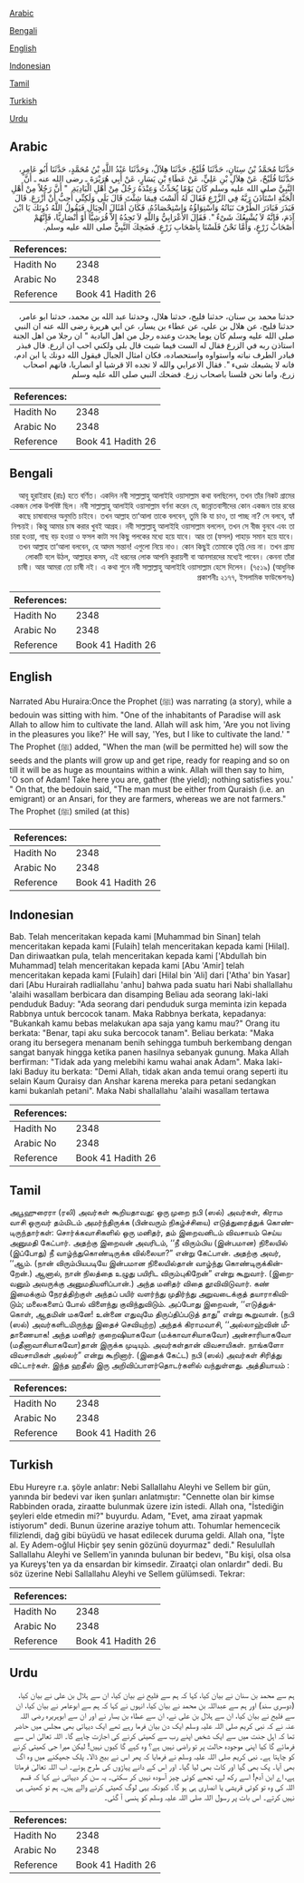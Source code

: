 [Arabic](#arabic)

[Bengali](#bengali)

[English](#english)

[Indonesian](#indonesian)

[Tamil](#tamil)

[Turkish](#turkish)

[Urdu](#urdu)

## Arabic


<div dir="rtl" lang="ar" style={{fontSize:'larger',backgroundColor:'#f8f9fa',padding:20}}>
حَدَّثَنَا مُحَمَّدُ بْنُ سِنَانٍ، حَدَّثَنَا فُلَيْحٌ، حَدَّثَنَا هِلاَلٌ، وَحَدَّثَنَا عَبْدُ اللَّهِ بْنُ مُحَمَّدٍ، حَدَّثَنَا أَبُو عَامِرٍ، حَدَّثَنَا فُلَيْحٌ، عَنْ هِلاَلِ بْنِ عَلِيٍّ، عَنْ عَطَاءِ بْنِ يَسَارٍ، عَنْ أَبِي هُرَيْرَةَ ـ رضى الله عنه ـ أَنَّ النَّبِيَّ صلى الله عليه وسلم كَانَ يَوْمًا يُحَدِّثُ وَعِنْدَهُ رَجُلٌ مِنْ أَهْلِ الْبَادِيَةِ ‏ "‏ أَنَّ رَجُلاً مِنْ أَهْلِ الْجَنَّةِ اسْتَأْذَنَ رَبَّهُ فِي الزَّرْعِ فَقَالَ لَهُ أَلَسْتَ فِيمَا شِئْتَ قَالَ بَلَى وَلَكِنِّي أُحِبُّ أَنْ أَزْرَعَ‏.‏ قَالَ فَبَذَرَ فَبَادَرَ الطَّرْفَ نَبَاتُهُ وَاسْتِوَاؤُهُ وَاسْتِحْصَادُهُ، فَكَانَ أَمْثَالَ الْجِبَالِ فَيَقُولُ اللَّهُ دُونَكَ يَا ابْنَ آدَمَ، فَإِنَّهُ لاَ يُشْبِعُكَ شَىْءٌ ‏"‏‏.‏ فَقَالَ الأَعْرَابِيُّ وَاللَّهِ لاَ تَجِدُهُ إِلاَّ قُرَشِيًّا أَوْ أَنْصَارِيًّا، فَإِنَّهُمْ أَصْحَابُ زَرْعٍ، وَأَمَّا نَحْنُ فَلَسْنَا بِأَصْحَابِ زَرْعٍ‏.‏ فَضَحِكَ النَّبِيُّ صلى الله عليه وسلم‏.‏
</div>
<div style={{backgroundColor:'#f8f9fa',padding:20, marginBottom: 10}}><table> <thead> <tr> <th>References:</th> <th></th> </tr> </thead> <tbody><tr><td>Hadith No</td><td>2348</td></tr><tr><td>Arabic No</td><td>2348</td></tr><tr><td>Reference</td><td>Book 41 Hadith 26</td></tr></tbody></table></div>


<div dir="rtl" lang="ar" style={{fontSize:'larger',backgroundColor:'#f8f9fa',padding:20}}>
حدثنا محمد بن سنان، حدثنا فليح، حدثنا هلال، وحدثنا عبد الله بن محمد، حدثنا ابو عامر، حدثنا فليح، عن هلال بن علي، عن عطاء بن يسار، عن ابي هريرة رضى الله عنه ان النبي صلى الله عليه وسلم كان يوما يحدث وعنده رجل من اهل البادية " ان رجلا من اهل الجنة استاذن ربه في الزرع فقال له الست فيما شيت قال بلى ولكني احب ان ازرع. قال فبذر فبادر الطرف نباته واستواوه واستحصاده، فكان امثال الجبال فيقول الله دونك يا ابن ادم، فانه لا يشبعك شىء ". فقال الاعرابي والله لا تجده الا قرشيا او انصاريا، فانهم اصحاب زرع، واما نحن فلسنا باصحاب زرع. فضحك النبي صلى الله عليه وسلم
</div>
<div style={{backgroundColor:'#f8f9fa',padding:20, marginBottom: 10}}><table> <thead> <tr> <th>References:</th> <th></th> </tr> </thead> <tbody><tr><td>Hadith No</td><td>2348</td></tr><tr><td>Arabic No</td><td>2348</td></tr><tr><td>Reference</td><td>Book 41 Hadith 26</td></tr></tbody></table></div>

## Bengali


<div dir="rtl" lang="bn" style={{fontSize:'larger',backgroundColor:'#f8f9fa',padding:20}}>
আবূ হুরাইরাহ (রাঃ) হতে বর্ণিত। একদিন নবী সাল্লাল্লাহু আলাইহি ওয়াসাল্লাম কথা বলছিলেন, তখন তাঁর নিকট গ্রামের একজন লোক উপবিষ্ট ছিল। নবী সাল্লাল্লাহু আলাইহি ওয়াসাল্লাম বর্ণনা করেন যে, জান্নাতবাসীদের কোন একজন তার রবের কাছে চাষাবাদের অনুমতি চাইবে। তখন আল্লাহ তা‘আলা তাকে বলবেন, তুমি কি যা চাও, তা পাচ্ছ না? সে বলবে, হ্যাঁ নিশ্চয়ই। কিন্তু আমার চাষ করার খুবই আগ্রহ। নবী সাল্লাল্লাহু আলাইহি ওয়াসাল্লাম বললেন, তখন সে বীজ বুনবে এবং তা চারা হওয়া, গাছ বড় হওয়া ও ফসল কাটা সব কিছু পলকের মধ্যে হয়ে যাবে। আর তা (ফসল) পাহাড় সমান হয়ে যাবে। তখন আল্লাহ তা‘আলা বলবেন, হে আদম সন্তান! এগুলো নিয়ে নাও। কোন কিছুই তোমাকে তৃপ্তি দেয় না। তখন গ্রাম্য লোকটি বলে উঠল, আল্লাহর কসম, এই ধরনের লোক আপনি কুরায়শী বা আনসারদের মধ্যেই পাবেন। কেননা তাঁরা চাষী। আর আমরা তো চাষী নই। এ কথা শুনে নবী সাল্লাল্লাহু আলাইহি ওয়াসাল্লাম হেসে দিলেন। (৭৫১৯) (আধুনিক প্রকাশনীঃ ২১৭৭, ইসলামিক ফাউন্ডেশনঃ)
</div>
<div style={{backgroundColor:'#f8f9fa',padding:20, marginBottom: 10}}><table> <thead> <tr> <th>References:</th> <th></th> </tr> </thead> <tbody><tr><td>Hadith No</td><td>2348</td></tr><tr><td>Arabic No</td><td>2348</td></tr><tr><td>Reference</td><td>Book 41 Hadith 26</td></tr></tbody></table></div>

## English


<div dir="ltr" lang="en" style={{fontSize:'larger',backgroundColor:'#f8f9fa',padding:20}}>
Narrated Abu Huraira:Once the Prophet (ﷺ) was narrating (a story), while a bedouin was sitting with him. "One of the inhabitants of Paradise will ask Allah to allow him to cultivate the land. Allah will ask him, 'Are you not living in the pleasures you like?' He will say, 'Yes, but I like to cultivate the land.' " The Prophet (ﷺ) added, "When the man (will be permitted he) will sow the seeds and the plants will grow up and get ripe, ready for reaping and so on till it will be as huge as mountains within a wink. Allah will then say to him, 'O son of Adam! Take here you are, gather (the yield); nothing satisfies you.' " On that, the bedouin said, "The man must be either from Quraish (i.e. an emigrant) or an Ansari, for they are farmers, whereas we are not farmers." The Prophet (ﷺ) smiled (at this)
</div>
<div style={{backgroundColor:'#f8f9fa',padding:20, marginBottom: 10}}><table> <thead> <tr> <th>References:</th> <th></th> </tr> </thead> <tbody><tr><td>Hadith No</td><td>2348</td></tr><tr><td>Arabic No</td><td>2348</td></tr><tr><td>Reference</td><td>Book 41 Hadith 26</td></tr></tbody></table></div>

## Indonesian


<div dir="ltr" lang="id" style={{fontSize:'larger',backgroundColor:'#f8f9fa',padding:20}}>
Bab. Telah menceritakan kepada kami [Muhammad bin Sinan] telah menceritakan kepada kami [Fulaih] telah menceritakan kepada kami [Hilal]. Dan diriwaatkan pula, telah menceritakan kepada kami ['Abdullah bin Muhammad] telah menceritakan kepada kami [Abu 'Amir] telah menceritakan kepada kami [Fulaih] dari [Hilal bin 'Ali] dari ['Atha' bin Yasar] dari [Abu Hurairah radliallahu 'anhu] bahwa pada suatu hari Nabi shallallahu 'alaihi wasallam berbicara dan disamping Beliau ada seorang laki-laki penduduk Baduy: "Ada seorang dari penduduk surga meminta izin kepada Rabbnya untuk bercocok tanam. Maka Rabbnya berkata, kepadanya: "Bukankah kamu bebas melakukan apa saja yang kamu mau?" Orang itu berkata: "Benar, tapi aku suka bercocok tanam". Beliau berkata: "Maka orang itu bersegera menanam benih sehingga tumbuh berkembang dengan sangat banyak hingga ketika panen hasilnya sebanyak gunung. Maka Allah berfirman: "Tidak ada yang melebihi kamu wahai anak Adam". Maka laki-laki Baduy itu berkata: "Demi Allah, tidak akan anda temui orang seperti itu selain Kaum Quraisy dan Anshar karena mereka para petani sedangkan kami bukanlah petani". Maka Nabi shallallahu 'alaihi wasallam tertawa
</div>
<div style={{backgroundColor:'#f8f9fa',padding:20, marginBottom: 10}}><table> <thead> <tr> <th>References:</th> <th></th> </tr> </thead> <tbody><tr><td>Hadith No</td><td>2348</td></tr><tr><td>Arabic No</td><td>2348</td></tr><tr><td>Reference</td><td>Book 41 Hadith 26</td></tr></tbody></table></div>

## Tamil


<div dir="ltr" lang="ta" style={{fontSize:'larger',backgroundColor:'#f8f9fa',padding:20}}>
அபூஹுரைரா (ரலி) அவர்கள் கூறியதாவது: ஒரு முறை நபி (ஸல்) அவர்கள், கிராம வாசி ஒருவர் தம்மிடம் அமர்ந்திருக்க (பின்வரும் நிகழ்ச்சியை) எடுத்துரைத்துக் கொண்டிருந்தார்கள்: சொர்க்கவாசிகளில் ஒரு மனிதர், தம் இறைவனிடம் விவசாயம் செய்ய அனுமதி கேட்பார். அதற்கு இறைவன் அவரிடம், ‘‘நீ விரும்பிய (இன்பமான) நிலையில் (இப்போது) நீ வாழ்ந்துகொண்டிருக்க வில்லையா?” என்று கேட்பான். அதற்கு அவர், ‘‘ஆம். (நான் விரும்பியபடியே இன்பமான நிலையில்தான் வாழ்ந்து கொண்டிருக்கின்றேன்.) ஆனால், நான் நிலத்தை உழுது பயிரிட விரும்புகிறேன்” என்று கூறுவார். (இறைவனும் அவருக்கு அனுமதியளிப்பான்.) அந்த மனிதர் விதை தூவிவிடுவார். கண் இமைக்கும் நேரத்திற்குள் அந்தப் பயிர் வளர்ந்து முதிர்ந்து அறுவடைக்குத் தயாராகிவிடும்; மலைகளைப் போல் விளைந்து குவிந்துவிடும். அப்போது இறைவன், ‘‘எடுத்துக்கொள், ஆதமின் மகனே! உன்னை எதுவுமே திருப்திப்படுத் தாது” என்று கூறுவான். (நபி (ஸல்) அவர்களிடமிருந்து இதைச் செவியுற்ற) அந்தக் கிராமவாசி, ‘‘அல்லாஹ்வின் மீதாணையாக! அந்த மனிதர் குறைஷியாகவோ (மக்காவாசியாகவோ) அன்சாரியாகவோ (மதீனாவாசியாகவோ)தான் இருக்க முடியும். அவர்கள்தான் விவசாயிகள். நாங்களோ விவசாயிகள் அல்லர்” என்று கூறினார். (இதைக் கேட்ட) நபி (ஸல்) அவர்கள் சிரித்து விட்டார்கள். இந்த ஹதீஸ் இரு அறிவிப்பாளர்தொடர்களில் வந்துள்ளது. அத்தியாயம் :
</div>
<div style={{backgroundColor:'#f8f9fa',padding:20, marginBottom: 10}}><table> <thead> <tr> <th>References:</th> <th></th> </tr> </thead> <tbody><tr><td>Hadith No</td><td>2348</td></tr><tr><td>Arabic No</td><td>2348</td></tr><tr><td>Reference</td><td>Book 41 Hadith 26</td></tr></tbody></table></div>

## Turkish


<div dir="ltr" lang="tr" style={{fontSize:'larger',backgroundColor:'#f8f9fa',padding:20}}>
Ebu Hureyre r.a. şöyle anlatır: Nebi Sallallahu Aleyhi ve Sellem bir gün, yanında bir bedevi var iken şunları anlatmıştır: "Cennette olan bir kimse Rabbinden orada, ziraatte bulunmak üzere izin istedi. Allah ona, "İstediğin şeyleri elde etmedin mi?" buyurdu. Adam, "Evet, ama ziraat yapmak istiyorum" dedi. Bunun üzerine araziye tohum attı. Tohumlar hemencecik filizlendi, dağ gibi büyüdü ve hasat edilecek duruma geldi. Allah ona, "İşte al. Ey Adem-oğlul Hiçbir şey senin gözünü doyurmaz" dedi." Resulullah Sallallahu Aleyhi ve Sellem'in yanında bulunan bir bedevı, "Bu kişi, olsa olsa ya Kureyş'ten ya da ensardan bir kimsedir. Ziraatçi olan onlardır" dedi. Bu söz üzerine Nebi Sallallahu Aleyhi ve Sellem gülümsedi. Tekrar:
</div>
<div style={{backgroundColor:'#f8f9fa',padding:20, marginBottom: 10}}><table> <thead> <tr> <th>References:</th> <th></th> </tr> </thead> <tbody><tr><td>Hadith No</td><td>2348</td></tr><tr><td>Arabic No</td><td>2348</td></tr><tr><td>Reference</td><td>Book 41 Hadith 26</td></tr></tbody></table></div>

## Urdu


<div dir="rtl" lang="ur" style={{fontSize:'larger',backgroundColor:'#f8f9fa',padding:20}}>
ہم سے محمد بن سنان نے بیان کیا، کہا کہ ہم سے فلیح نے بیان کیا، ان سے ہلال بن علی نے بیان کیا، (دوسری سند) اور ہم سے عبداللہ بن محمد نے بیان کیا، انہوں نے کہا کہ ہم سے ابوعامر نے بیان کیا، ان سے فلیح نے بیان کیا، ان سے ہلال بن علی نے، ان سے عطاء بن یسار نے اور ان سے ابوہریرہ رضی اللہ عنہ نے کہ نبی کریم صلی اللہ علیہ وسلم ایک دن بیان فرما رہے تھے ایک دیہاتی بھی مجلس میں حاضر تھا کہ اہل جنت میں سے ایک شخص اپنے رب سے کھیتی کرنے کی اجازت چاہے گا۔ اللہ تعالیٰ اس سے فرمائے گا کیا اپنی موجودہ حالت پر تو راضی نہیں ہے؟ وہ کہے گا کیوں نہیں! لیکن میرا جی کھیتی کرنے کو چاہتا ہے۔ نبی کریم صلی اللہ علیہ وسلم نے فرمایا کہ پھر اس نے بیج ڈالا۔ پلک جھپکنے میں وہ اگ بھی آیا۔ پک بھی گیا اور کاٹ بھی لیا گیا۔ اور اس کے دانے پہاڑوں کی طرح ہوئے۔ اب اللہ تعالیٰ فرماتا ہے، اے ابن آدم! اسے رکھ لے، تجھے کوئی چیز آسودہ نہیں کر سکتی۔ یہ سن کر دیہاتی نے کہا کہ قسم اللہ کی وہ تو کوئی قریشی یا انصاری ہی ہو گا۔ کیونکہ یہی لوگ کھیتی کرنے والے ہیں۔ ہم تو کھیتی ہی نہیں کرتے۔ اس بات پر رسول اللہ صلی اللہ علیہ وسلم کو ہنسی آ گئی۔
</div>
<div style={{backgroundColor:'#f8f9fa',padding:20, marginBottom: 10}}><table> <thead> <tr> <th>References:</th> <th></th> </tr> </thead> <tbody><tr><td>Hadith No</td><td>2348</td></tr><tr><td>Arabic No</td><td>2348</td></tr><tr><td>Reference</td><td>Book 41 Hadith 26</td></tr></tbody></table></div>